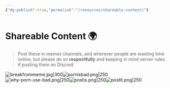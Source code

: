 ```yaml
---
{"dg-publish":true,"permalink":"/resources/shareable-content/"}
---
```


# Shareable Content 🌍️

> Post these in memes channels, and wherever people are wasting time online, but please do so **respectfully** and keeping in mind server rules if posting them on Discord

![breakfrommeme.jpg|300](/img/user/images/breakfrommeme.jpg)![pornisbad.png|250](/img/user/images/pornisbad.png)
![why-porn-use-bad.png|250](/img/user/images/why-porn-use-bad.png)![postis.png|250](/img/user/images/postis.png)![postit.png|250](/img/user/images/postit.png) 